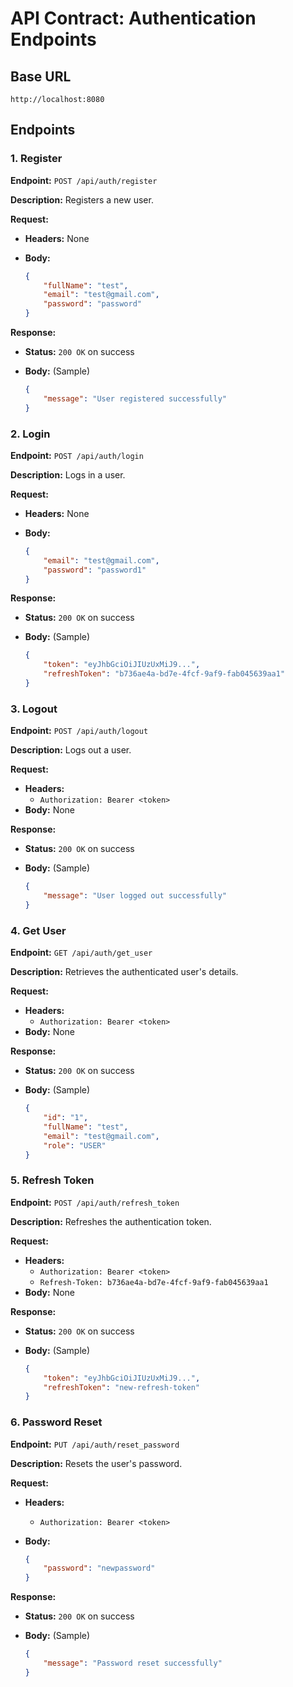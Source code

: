 # API Contract: Authentication Endpoints


## Base URL

```plaintext
http://localhost:8080
```

## Endpoints

### 1. Register

**Endpoint:** `POST /api/auth/register`

**Description:** Registers a new user.

**Request:**

- **Headers:** None
- **Body:**

  ```json
  {
      "fullName": "test",
      "email": "test@gmail.com",
      "password": "password"
  }
  ```

**Response:**

- **Status:** `200 OK` on success
- **Body:** (Sample)

  ```json
  {
      "message": "User registered successfully"
  }
  ```

### 2. Login

**Endpoint:** `POST /api/auth/login`

**Description:** Logs in a user.

**Request:**

- **Headers:** None
- **Body:**

  ```json
  {
      "email": "test@gmail.com",
      "password": "password1"
  }
  ```

**Response:**

- **Status:** `200 OK` on success
- **Body:** (Sample)

  ```json
  {
      "token": "eyJhbGciOiJIUzUxMiJ9...",
      "refreshToken": "b736ae4a-bd7e-4fcf-9af9-fab045639aa1"
  }
  ```

### 3. Logout

**Endpoint:** `POST /api/auth/logout`

**Description:** Logs out a user.

**Request:**

- **Headers:**
  - `Authorization: Bearer <token>`
- **Body:** None

**Response:**

- **Status:** `200 OK` on success
- **Body:** (Sample)

  ```json
  {
      "message": "User logged out successfully"
  }
  ```

### 4. Get User

**Endpoint:** `GET /api/auth/get_user`

**Description:** Retrieves the authenticated user's details.

**Request:**

- **Headers:**
  - `Authorization: Bearer <token>`
- **Body:** None

**Response:**

- **Status:** `200 OK` on success
- **Body:** (Sample)

  ```json
  {
      "id": "1",
      "fullName": "test",
      "email": "test@gmail.com",
      "role": "USER"
  }
  ```

### 5. Refresh Token

**Endpoint:** `POST /api/auth/refresh_token`

**Description:** Refreshes the authentication token.

**Request:**

- **Headers:**
  - `Authorization: Bearer <token>`
  - `Refresh-Token: b736ae4a-bd7e-4fcf-9af9-fab045639aa1`
- **Body:** None

**Response:**

- **Status:** `200 OK` on success
- **Body:** (Sample)

  ```json
  {
      "token": "eyJhbGciOiJIUzUxMiJ9...",
      "refreshToken": "new-refresh-token"
  }
  ```

### 6. Password Reset

**Endpoint:** `PUT /api/auth/reset_password`

**Description:** Resets the user's password.

**Request:**

- **Headers:**
  - `Authorization: Bearer <token>`
- **Body:**

  ```json
  {
      "password": "newpassword"
  }
  ```

**Response:**

- **Status:** `200 OK` on success
- **Body:** (Sample)

  ```json
  {
      "message": "Password reset successfully"
  }
  ```
